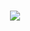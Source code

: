 <br>

<p align="center">
  <a href="#">
    <img src="https://github-readme-stats.vercel.app/api?username=Blaze7105&show_icons=true&include_all_commits=true&line_height=33&count_private=true&theme=toykonight" />
  </a>
  
  <br>

<!--
**Blaze7105/Blaze7105** is a ✨ _special_ ✨ repository because its `README.md` (this file) appears on your GitHub profile.

Here are some ideas to get you started:

- 🔭 I’m currently working on ...
- 🌱 I’m currently learning ...
- 👯 I’m looking to collaborate on ...
- 🤔 I’m looking for help with ...
- 💬 Ask me about ...
- 📫 How to reach me: ...
- 😄 Pronouns: ...
- ⚡ Fun fact: ...
-->
